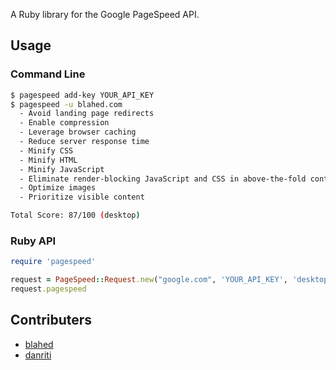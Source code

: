 A Ruby library for the Google PageSpeed API.

## Usage

### Command Line

```bash
$ pagespeed add-key YOUR_API_KEY
$ pagespeed -u blahed.com
  - Avoid landing page redirects
  - Enable compression
  - Leverage browser caching
  - Reduce server response time
  - Minify CSS
  - Minify HTML
  - Minify JavaScript
  - Eliminate render-blocking JavaScript and CSS in above-the-fold content
  - Optimize images
  - Prioritize visible content

Total Score: 87/100 (desktop)
```

### Ruby API

```ruby
require 'pagespeed'

request = PageSpeed::Request.new("google.com", 'YOUR_API_KEY', 'desktop')
request.pagespeed
```

## Contributers

- [blahed][1]
- [danriti][2]

[1]: https://github.com/blahed
[2]: https://github.com/danriti
